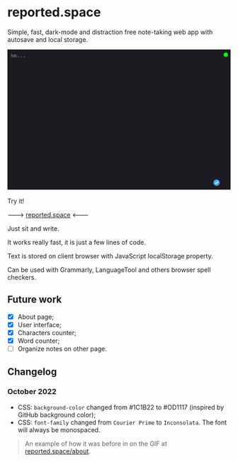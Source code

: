 # reported.space

Simple, fast, dark-mode and distraction free note-taking web app with autosave and local storage.

![proof](https://raw.githubusercontent.com/petry078/reported/main/proof.jpeg)

Try it!

---> [reported.space](https://reported.space) <---

Just sit and write.

It works really fast, it is just a few lines of code.

Text is stored on client browser with JavaScript localStorage property.

Can be used with Grammarly, LanguageTool and others browser spell checkers.

## Future work

- [x] About page;
- [x] User interface;
- [x] Characters counter;
- [x] Word counter;
- [ ] Organize notes on other page.

## Changelog

### October 2022

* CSS: `background-color` changed from #1C1B22 to #OD1117 (inspired by GitHub background color);
* CSS: `font-family` changed from `Courier Prime` to `Inconsolata`. The font will always be monospaced.

> An example of how it was before in on the GIF at [reported.space/about](https://reported.space/about).
